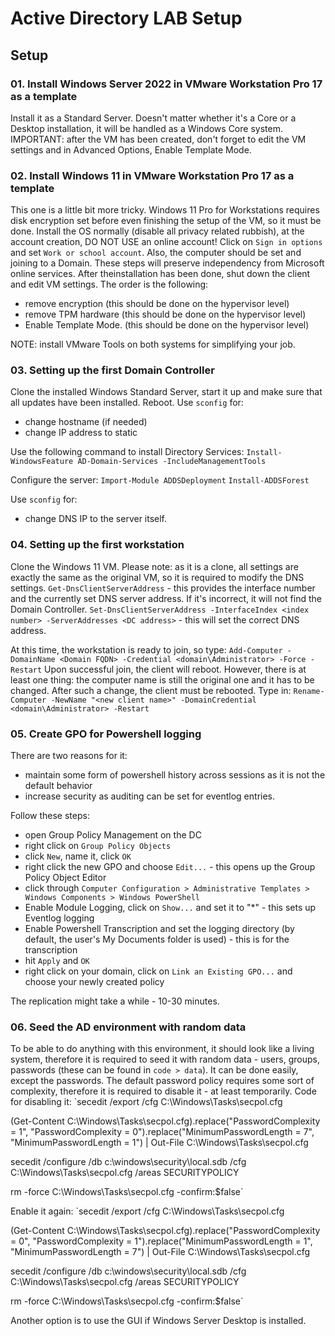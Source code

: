 # Active Directory LAB Setup

## Setup

### 01. Install Windows Server 2022 in VMware Workstation Pro 17 as a template
Install it as a Standard Server. Doesn't matter whether it's a Core or a Desktop installation, it will be handled as a 
Windows Core system.
IMPORTANT: after the VM has been created, don't forget to edit the VM settings and in Advanced Options, Enable Template Mode.

### 02. Install Windows 11 in VMware Workstation Pro 17 as a template
This one is a little bit more tricky.
Windows 11 Pro for Workstations requires disk encryption set before even finishing the setup of the VM, so it must be done.
Install the OS normally (disable all privacy related rubbish), at the account creation, DO NOT USE an online account!
Click on `Sign in options` and set `Work or school account`. Also, the computer should be set and joining to a Domain. These steps 
will preserve independency from Microsoft online services.
After theinstallation has been done, shut down the client and edit VM settings. The order is the following:
- remove encryption (this should be done on the hypervisor level)
- remove TPM hardware (this should be done on the hypervisor level)
- Enable Template Mode. (this should be done on the hypervisor level)

NOTE: install VMware Tools on both systems for simplifying your job.

### 03. Setting up the first Domain Controller
Clone the installed Windows Standard Server, start it up and make sure that all updates have been installed. Reboot.
Use `sconfig` for:
- change hostname (if needed)
- change IP address to static

Use the following command to install Directory Services:
`Install-WindowsFeature AD-Domain-Services -IncludeManagementTools`

Configure the server:
`Import-Module ADDSDeployment`
`Install-ADDSForest`

Use `sconfig` for:
- change DNS IP to the server itself.

### 04. Setting up the first workstation
Clone the Windows 11 VM. Please note: as it is a clone, all settings are exactly the same as the original VM, so it is required to
modify the DNS settings.
`Get-DnsClientServerAddress` - this provides the interface number and the currently set DNS server address. If it's incorrect, it
will not find the Domain Controller.
`Set-DnsClientServerAddress -InterfaceIndex <index number> -ServerAddresses <DC address>` - this will set the correct DNS address.

At this time, the workstation is ready to join, so type:
`Add-Computer -DomainName <Domain FQDN> -Credential <domain\Administrator> -Force -Restart`
Upon successful join, the client will reboot. However, there is at least one thing: the computer name is still the original one
and it has to be changed. After such a change, the client must be rebooted. Type in:
`Rename-Computer -NewName "<new client name>" -DomainCredential <domain\Administrator> -Restart`

### 05. Create GPO for Powershell logging
There are two reasons for it:
- maintain some form of powershell history across sessions as it is not the default behavior
- increase security as auditing can be set for eventlog entries.

Follow these steps:
- open Group Policy Management on the DC
- right click on `Group Policy Objects`
- click `New`, name it, click `OK`
- right click the new GPO and choose `Edit...` - this opens up the Group Policy Object Editor
- click through `Computer Configuration > Administrative Templates > Windows Components > Windows PowerShell`
- Enable Module Logging, click on `Show...` and set it to "*" - this sets up Eventlog logging
- Enable Powershell Transcription and set the logging directory (by default, the user's My Documents folder is used) - this is for the transcription
- hit `Apply` and `OK`
- right click on your domain, click on `Link an Existing GPO...` and choose your newly created policy

The replication might take a while - 10-30 minutes.

### 06. Seed the AD environment with random data
To be able to do anything with this environment, it should look like a living system, therefore it is required to seed it with random data - users, groups, passwords (these can be found in `code > data`). It can be done easily, except the passwords. The default password policy requires some sort of complexity, therefore it is required to disable it - at least temporarily. Code for disabling it:
`secedit /export /cfg C:\Windows\Tasks\secpol.cfg
 
 (Get-Content C:\Windows\Tasks\secpol.cfg).replace("PasswordComplexity = 1", "PasswordComplexity = 0").replace("MinimumPasswordLength = 7", "MinimumPasswordLength = 1") | Out-File C:\Windows\Tasks\secpol.cfg
 
 secedit /configure /db c:\windows\security\local.sdb /cfg C:\Windows\Tasks\secpol.cfg /areas SECURITYPOLICY
 
 rm -force C:\Windows\Tasks\secpol.cfg -confirm:$false`

 Enable it again:
 `secedit /export /cfg C:\Windows\Tasks\secpol.cfg

  (Get-Content C:\Windows\Tasks\secpol.cfg).replace("PasswordComplexity = 0", "PasswordComplexity = 1").replace("MinimumPasswordLength = 1", "MinimumPasswordLength = 7") | Out-File C:\Windows\Tasks\secpol.cfg

  secedit /configure /db c:\windows\security\local.sdb /cfg C:\Windows\Tasks\secpol.cfg /areas SECURITYPOLICY
  
  rm -force C:\Windows\Tasks\secpol.cfg -confirm:$false`

  Another option is to use the GUI if Windows Server Desktop is installed.